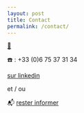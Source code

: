 ```yaml
---
layout: post
title: Contact
permalink: /contact/
---
```


[📧](mailto:nous-nous-contactons@acade.fr)

☎️ : +33 (0)6 75 37 31 34

[sur linkedin](http://linkedin.com/in/joël-gronfier-8498961a9)





et / ou

📬 [rester informer](https://framaforms.org/etre-informee-1626868103)
